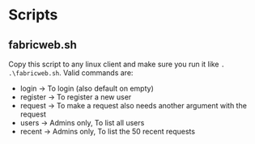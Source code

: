 # Scripts
## fabricweb.sh
Copy this script to any linux client and make sure you run it like `. .\fabricweb.sh`.
Valid commands are:
- login -> To login (also default on empty)
- register -> To register a new user
- request -> To make a request also needs another argument with the request
- users -> Admins only, To list all users
- recent -> Admins only, To list the 50 recent requests

